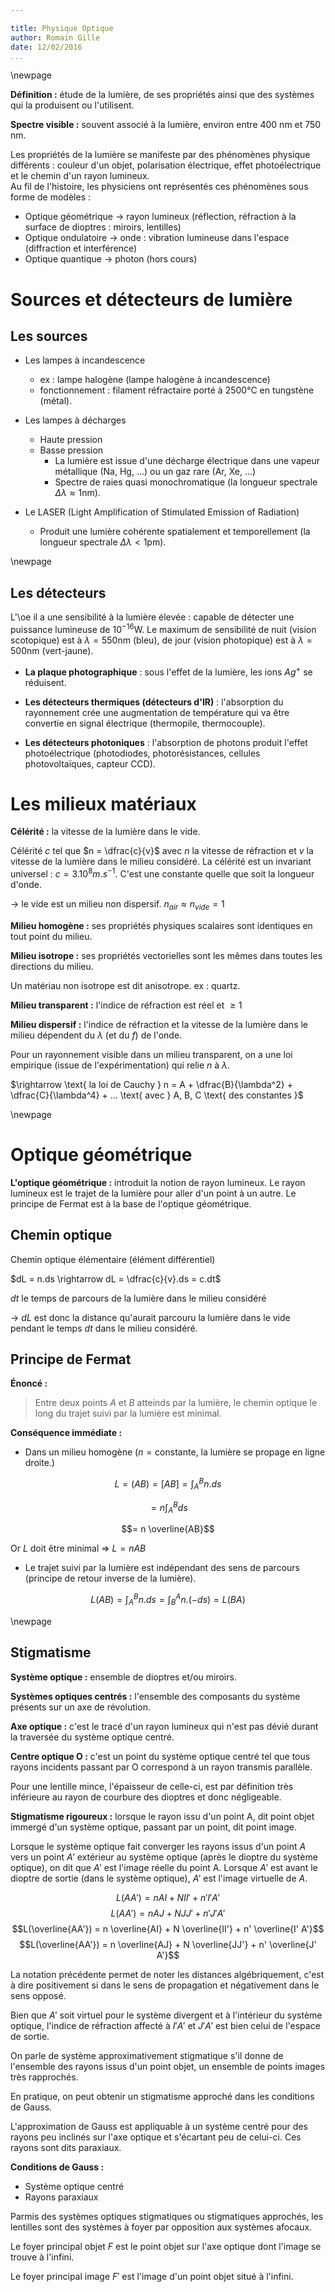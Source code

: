 ```yaml
---

title: Physique Optique
author: Romain Gille
date: 12/02/2016
...
```


\newpage

**Définition :** étude de la lumière, de ses propriétés ainsi que des systèmes 
  qui la produisent ou l'utilisent.

**Spectre visible :** souvent associé à la lumière, environ entre 400 nm et 750 
  nm.

Les propriétés de la lumière se manifeste par des phénomènes physique 
  différents : couleur d'un objet, polarisation électrique, effet 
  photoélectrique et le chemin d'un rayon lumineux.  
Au fil de l'histoire, les physiciens ont représentés ces phénomènes sous forme 
  de modèles :

* Optique géométrique $\rightarrow$ rayon lumineux (réflection, réfraction à la
  surface de dioptres : miroirs, lentilles)
* Optique ondulatoire $\rightarrow$ onde : vibration lumineuse dans l'espace 
  (diffraction et interférence)
* Optique quantique   $\rightarrow$ photon (hors cours)

# Sources et détecteurs de lumière

## Les sources

* Les lampes à incandescence 
    * ex : lampe halogène (lampe halogène à incandescence)
    * fonctionnement : filament réfractaire porté à 2500°C en 
      tungstène (métal).

* Les lampes à décharges
  	* Haute pression
  	* Basse pression
        * La lumière est issue d'une décharge électrique dans une vapeur 
          métallique (Na, Hg, ...) ou un gaz rare (Ar, Xe, ...)
        * Spectre de raies quasi monochromatique (la longueur spectrale 
          $\Delta \lambda \approx 1\text{nm}$).

* Le LASER (Light Amplification of Stimulated Emission of Radiation)
    * Produit une lumière cohérente spatialement et temporellement 
      (la longueur spectrale $\Delta \lambda < 1 \text{pm}$).

\newpage

## Les détecteurs

L'\oe il a une sensibilité à la lumière élevée : capable de détecter une 
  puissance lumineuse de $10^{-16} \text{W}$. Le maximum de sensibilité de nuit 
  (vision scotopique) est à $\lambda = 550 \text{nm}$ (bleu), de jour (vision 
  photopique) est à $\lambda = 500 \text{nm}$ (vert-jaune).

* **La plaque photographique** : sous l'effet de la lumière, les ions $Ag^+$ se 
  réduisent.

* **Les détecteurs thermiques (détecteurs d'IR)** : l'absorption du rayonnement 
  crée une augmentation de température qui va être convertie en signal 
  électrique (thermopile, thermocouple).

* **Les détecteurs photoniques** : l'absorption de photons produit l'effet 
  photoélectrique (photodiodes, photorésistances, cellules photovoltaïques, 
  capteur CCD).

# Les milieux matériaux

**Célérité :** la vitesse de la lumière dans le vide. 

Célérité $c$ tel que $n = \dfrac{c}{v}$ avec $n$ la vitesse de réfraction et $v$ 
  la vitesse de la lumière dans le milieu considéré. La célérité est un 
  invariant universel : $c = 3.10^8 m.s^{-1}$. C'est une constante quelle que 
  soit la longueur d'onde.

$\rightarrow$ le vide est un milieu non dispersif. 
  $n_{air} \approx n_{vide} = 1$

**Milieu homogène :** ses propriétés physiques scalaires sont identiques en tout 
  point du milieu.

**Milieu isotrope :** ses propriétés vectorielles sont les mêmes dans toutes les 
  directions du milieu.

Un matériau non isotrope est dit anisotrope. ex : quartz.

**Milieu transparent :** l'indice de réfraction est réel et $\geq 1$

**Milieu dispersif :** l'indice de réfraction et la vitesse de la lumière dans 
  le milieu dépendent du $\lambda$ (et du $f$) de l'onde.

Pour un rayonnement visible dans un milieu transparent, on a une loi empirique 
  (issue de l'expérimentation) qui relie $n$ à $\lambda$.
  
$\rightarrow \text{ la loi de Cauchy } n = A + \dfrac{B}{\lambda^2} + 
  \dfrac{C}{\lambda^4} + ... \text{ avec } A, B, C \text{ des constantes }$

\newpage

# Optique géométrique

**L'optique géométrique :** introduit la notion de rayon lumineux. Le rayon 
  lumineux est le trajet de la lumière pour aller d'un point à un autre. Le 
  principe de Fermat est à la base de l'optique géométrique.

## Chemin optique

Chemin optique élémentaire (élément différentiel)

$dL = n.ds \rightarrow dL = \dfrac{c}{v}.ds = c.dt$

$dt$ le temps de parcours de la lumière dans le milieu considéré

$\rightarrow$ $dL$ est donc la distance qu'aurait parcouru la lumière dans le 
  vide pendant le temps $dt$ dans le milieu considéré.

## Principe de Fermat

**Énoncé :**

> Entre deux points $A$ et $B$ atteinds par la lumière, le chemin optique le 
  long du trajet suivi par la lumière est minimal.

**Conséquence immédiate :**

* Dans un milieu homogène ($n = \text{constante}$, la lumière se propage en 
  ligne droite.)

$$L = (AB) = [AB] = \int^{B}_{A} n.ds$$

$$= n \int^{B}_{A} ds$$

$$= n \overline{AB}$$

Or $L$ doit être minimal $\Rightarrow$ $L = n AB$

* Le trajet suivi par la lumière est indépendant des sens de parcours (principe 
  de retour inverse de la lumière).

$$L (AB) = \int^{B}_{A} n.ds = \int^{A}_{B} n.(-ds) = L (BA)$$

\newpage

## Stigmatisme

**Système optique :** ensemble de dioptres et/ou miroirs.

**Systèmes optiques centrés :** l'ensemble des composants du système présents 
  sur un axe de révolution.

**Axe optique :** c'est le tracé d'un rayon lumineux qui n'est pas dévié durant 
  la traversée du système optique centré.

**Centre optique O :** c'est un point du système optique centré tel que tous 
rayons incidents passant par O correspond à un rayon transmis parallèle.

Pour une lentille mince, l'épaisseur de celle-ci, est par définition très 
  inférieure au rayon de courbure des dioptres et donc négligeable.

**Stigmatisme rigoureux :** lorsque le rayon issu d'un point A, dit point objet 
  immergé d'un système optique, passant par un point, dit point image.

Lorsque le système optique fait converger les rayons issus d'un point $A$ vers 
  un point $A'$ extérieur au système optique (après le dioptre du système 
  optique), on dit que $A'$ est l'image réelle du point A. Lorsque $A'$ est 
  avant le dioptre de sortie (dans le système optique), $A'$ est l'image 
  virtuelle de $A$.

$$L(AA') = n AI + N II' + n' I' A'$$
$$L(AA') = n AJ + N JJ' + n' J' A'$$
$$L(\overline{AA'}) = n \overline{AI} + N \overline{II'} + n' \overline{I' A'}$$
$$L(\overline{AA'}) = n \overline{AJ} + N \overline{JJ'} + n' \overline{J' A'}$$

La notation précédente permet de noter les distances algébriquement, c'est à 
  dire positivement si dans le sens de propagation et négativement dans le sens 
  opposé.

Bien que $A'$ soit virtuel pour le système divergent et à l'intérieur du système 
  optique, l'indice de réfraction affecté à $I'A'$ et $J'A'$ est bien celui de 
  l'espace de sortie.

On parle de système approximativement stigmatique s'il donne de l'ensemble des 
rayons issus d'un point objet, un ensemble de points images très rapprochés.

En pratique, on peut obtenir un stigmatisme approché dans les conditions de 
  Gauss.

L'approximation de Gauss est appliquable à un système centré pour des rayons peu 
  inclinés sur l'axe optique et s'écartant peu de celui-ci. Ces rayons sont dits 
  paraxiaux.

**Conditions de Gauss :**

* Système optique centré
* Rayons paraxiaux

Parmis des systèmes optiques stigmatiques ou stigmatiques approchés, les 
lentilles sont des systèmes à foyer par opposition aux systèmes afocaux.

Le foyer principal objet $F$ est le point objet sur l'axe optique dont l'image 
se trouve à l'infini.

Le foyer principal image $F'$ est l'image d'un point objet situé à l'infini.
